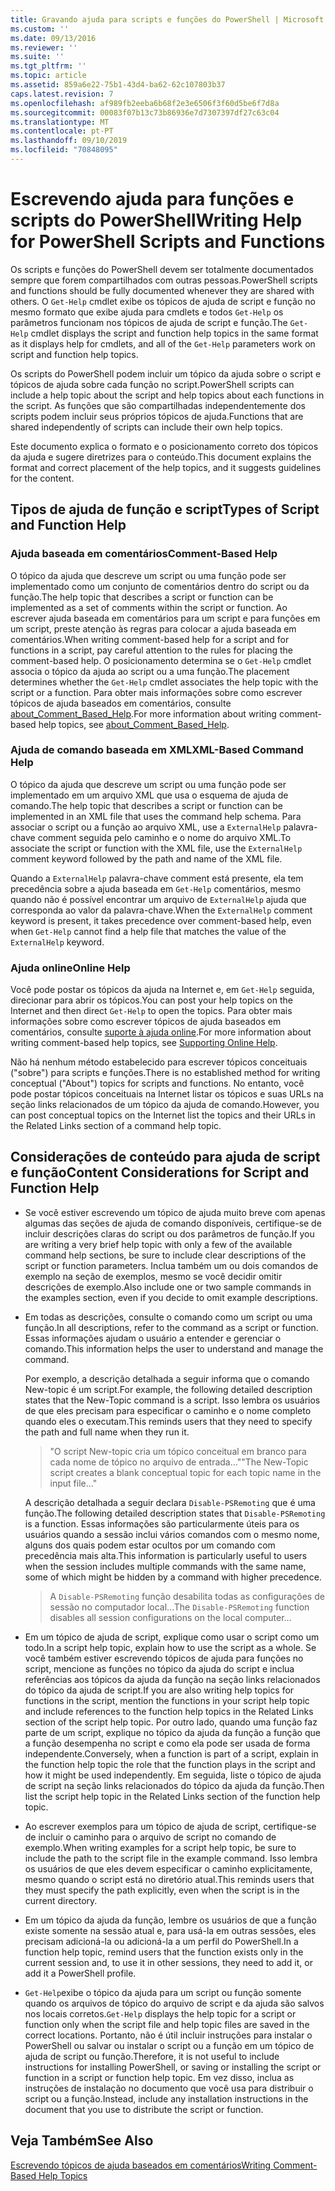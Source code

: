 ```yaml
---
title: Gravando ajuda para scripts e funções do PowerShell | Microsoft Docs
ms.custom: ''
ms.date: 09/13/2016
ms.reviewer: ''
ms.suite: ''
ms.tgt_pltfrm: ''
ms.topic: article
ms.assetid: 859a6e22-75b1-43d4-ba62-62c107803b37
caps.latest.revision: 7
ms.openlocfilehash: af989fb2eeba6b68f2e3e6506f3f60d5be6f7d8a
ms.sourcegitcommit: 00083f07b13c73b86936e7d7307397df27c63c04
ms.translationtype: MT
ms.contentlocale: pt-PT
ms.lasthandoff: 09/10/2019
ms.locfileid: "70848095"
---
```

# <a name="writing-help-for-powershell-scripts-and-functions"></a><span data-ttu-id="f02b7-102">Escrevendo ajuda para funções e scripts do PowerShell</span><span class="sxs-lookup"><span data-stu-id="f02b7-102">Writing Help for PowerShell Scripts and Functions</span></span>

<span data-ttu-id="f02b7-103">Os scripts e funções do PowerShell devem ser totalmente documentados sempre que forem compartilhados com outras pessoas.</span><span class="sxs-lookup"><span data-stu-id="f02b7-103">PowerShell scripts and functions should be fully documented whenever they are shared with others.</span></span>
<span data-ttu-id="f02b7-104">O `Get-Help` cmdlet exibe os tópicos de ajuda de script e função no mesmo formato que exibe ajuda para cmdlets e todos `Get-Help` os parâmetros funcionam nos tópicos de ajuda de script e função.</span><span class="sxs-lookup"><span data-stu-id="f02b7-104">The `Get-Help` cmdlet displays the script and function help topics in the same format as it displays help for cmdlets, and all of the `Get-Help` parameters work on script and function help topics.</span></span>

<span data-ttu-id="f02b7-105">Os scripts do PowerShell podem incluir um tópico da ajuda sobre o script e tópicos de ajuda sobre cada função no script.</span><span class="sxs-lookup"><span data-stu-id="f02b7-105">PowerShell scripts can include a help topic about the script and help topics about each functions in the script.</span></span>
<span data-ttu-id="f02b7-106">As funções que são compartilhadas independentemente dos scripts podem incluir seus próprios tópicos de ajuda.</span><span class="sxs-lookup"><span data-stu-id="f02b7-106">Functions that are shared independently of scripts can include their own help topics.</span></span>

<span data-ttu-id="f02b7-107">Este documento explica o formato e o posicionamento correto dos tópicos da ajuda e sugere diretrizes para o conteúdo.</span><span class="sxs-lookup"><span data-stu-id="f02b7-107">This document explains the format and correct placement of the help topics, and it suggests guidelines for the content.</span></span>

## <a name="types-of-script-and-function-help"></a><span data-ttu-id="f02b7-108">Tipos de ajuda de função e script</span><span class="sxs-lookup"><span data-stu-id="f02b7-108">Types of Script and Function Help</span></span>

### <a name="comment-based-help"></a><span data-ttu-id="f02b7-109">Ajuda baseada em comentários</span><span class="sxs-lookup"><span data-stu-id="f02b7-109">Comment-Based Help</span></span>
<span data-ttu-id="f02b7-110">O tópico da ajuda que descreve um script ou uma função pode ser implementado como um conjunto de comentários dentro do script ou da função.</span><span class="sxs-lookup"><span data-stu-id="f02b7-110">The help topic that describes a script or function can be implemented as a set of comments within the script or function.</span></span>
<span data-ttu-id="f02b7-111">Ao escrever ajuda baseada em comentários para um script e para funções em um script, preste atenção às regras para colocar a ajuda baseada em comentários.</span><span class="sxs-lookup"><span data-stu-id="f02b7-111">When writing comment-based help for a script and for functions in a script, pay careful attention to the rules for placing the comment-based help.</span></span>
<span data-ttu-id="f02b7-112">O posicionamento determina se o `Get-Help` cmdlet associa o tópico da ajuda ao script ou a uma função.</span><span class="sxs-lookup"><span data-stu-id="f02b7-112">The placement determines whether the `Get-Help` cmdlet associates the help topic with the script or a function.</span></span>
<span data-ttu-id="f02b7-113">Para obter mais informações sobre como escrever tópicos de ajuda baseados em comentários, consulte [about_Comment_Based_Help](/powershell/module/microsoft.powershell.core/about/about_comment_based_help).</span><span class="sxs-lookup"><span data-stu-id="f02b7-113">For more information about writing comment-based help topics, see [about_Comment_Based_Help](/powershell/module/microsoft.powershell.core/about/about_comment_based_help).</span></span>

### <a name="xml-based-command-help"></a><span data-ttu-id="f02b7-114">Ajuda de comando baseada em XML</span><span class="sxs-lookup"><span data-stu-id="f02b7-114">XML-Based Command Help</span></span>
<span data-ttu-id="f02b7-115">O tópico da ajuda que descreve um script ou uma função pode ser implementado em um arquivo XML que usa o esquema de ajuda de comando.</span><span class="sxs-lookup"><span data-stu-id="f02b7-115">The help topic that describes a script or function can be implemented in an XML file that uses the command help schema.</span></span>
<span data-ttu-id="f02b7-116">Para associar o script ou a função ao arquivo XML, use a `ExternalHelp` palavra-chave comment seguida pelo caminho e o nome do arquivo XML.</span><span class="sxs-lookup"><span data-stu-id="f02b7-116">To associate the script or function with the XML file, use the `ExternalHelp` comment keyword followed by the path and name of the XML file.</span></span>

<span data-ttu-id="f02b7-117">Quando a `ExternalHelp` palavra-chave comment está presente, ela tem precedência sobre a ajuda baseada em `Get-Help` comentários, mesmo quando não é possível encontrar um arquivo de `ExternalHelp` ajuda que corresponda ao valor da palavra-chave.</span><span class="sxs-lookup"><span data-stu-id="f02b7-117">When the `ExternalHelp` comment keyword is present, it takes precedence over comment-based help, even when `Get-Help` cannot find a help file that matches the value of the `ExternalHelp` keyword.</span></span>

### <a name="online-help"></a><span data-ttu-id="f02b7-118">Ajuda online</span><span class="sxs-lookup"><span data-stu-id="f02b7-118">Online Help</span></span>
<span data-ttu-id="f02b7-119">Você pode postar os tópicos da ajuda na Internet e, em `Get-Help` seguida, direcionar para abrir os tópicos.</span><span class="sxs-lookup"><span data-stu-id="f02b7-119">You can post your help topics on the Internet and then direct `Get-Help` to open the topics.</span></span>
<span data-ttu-id="f02b7-120">Para obter mais informações sobre como escrever tópicos de ajuda baseados em comentários, consulte [suporte à ajuda online](../module/supporting-online-help.md).</span><span class="sxs-lookup"><span data-stu-id="f02b7-120">For more information about writing comment-based help topics, see [Supporting Online Help](../module/supporting-online-help.md).</span></span>

<span data-ttu-id="f02b7-121">Não há nenhum método estabelecido para escrever tópicos conceituais ("sobre") para scripts e funções.</span><span class="sxs-lookup"><span data-stu-id="f02b7-121">There is no established method for writing conceptual ("About") topics for scripts and functions.</span></span>
<span data-ttu-id="f02b7-122">No entanto, você pode postar tópicos conceituais na Internet listar os tópicos e suas URLs na seção links relacionados de um tópico da ajuda de comando.</span><span class="sxs-lookup"><span data-stu-id="f02b7-122">However, you can post conceptual topics on the Internet list the topics and their URLs in the Related Links section of a command help topic.</span></span>

## <a name="content-considerations-for-script-and-function-help"></a><span data-ttu-id="f02b7-123">Considerações de conteúdo para ajuda de script e função</span><span class="sxs-lookup"><span data-stu-id="f02b7-123">Content Considerations for Script and Function Help</span></span>

- <span data-ttu-id="f02b7-124">Se você estiver escrevendo um tópico de ajuda muito breve com apenas algumas das seções de ajuda de comando disponíveis, certifique-se de incluir descrições claras do script ou dos parâmetros de função.</span><span class="sxs-lookup"><span data-stu-id="f02b7-124">If you are writing a very brief help topic with only a few of the available command help sections, be sure to include clear descriptions of the script or function parameters.</span></span> <span data-ttu-id="f02b7-125">Inclua também um ou dois comandos de exemplo na seção de exemplos, mesmo se você decidir omitir descrições de exemplo.</span><span class="sxs-lookup"><span data-stu-id="f02b7-125">Also include one or two sample commands in the examples section, even if you decide to omit example descriptions.</span></span>

- <span data-ttu-id="f02b7-126">Em todas as descrições, consulte o comando como um script ou uma função.</span><span class="sxs-lookup"><span data-stu-id="f02b7-126">In all descriptions, refer to the command as a script or function.</span></span> <span data-ttu-id="f02b7-127">Essas informações ajudam o usuário a entender e gerenciar o comando.</span><span class="sxs-lookup"><span data-stu-id="f02b7-127">This information helps the user to understand and manage the command.</span></span>

  <span data-ttu-id="f02b7-128">Por exemplo, a descrição detalhada a seguir informa que o comando New-topic é um script.</span><span class="sxs-lookup"><span data-stu-id="f02b7-128">For example, the following detailed description states that the New-Topic command is a script.</span></span> <span data-ttu-id="f02b7-129">Isso lembra os usuários de que eles precisam para especificar o caminho e o nome completo quando eles o executam.</span><span class="sxs-lookup"><span data-stu-id="f02b7-129">This reminds users that they need to specify the path and full name when they run it.</span></span>

  > <span data-ttu-id="f02b7-130">"O script New-topic cria um tópico conceitual em branco para cada nome de tópico no arquivo de entrada..."</span><span class="sxs-lookup"><span data-stu-id="f02b7-130">"The New-Topic script creates a blank conceptual topic for each topic name in the input file..."</span></span>

  <span data-ttu-id="f02b7-131">A descrição detalhada a seguir declara `Disable-PSRemoting` que é uma função.</span><span class="sxs-lookup"><span data-stu-id="f02b7-131">The following detailed description states that `Disable-PSRemoting` is a function.</span></span> <span data-ttu-id="f02b7-132">Essas informações são particularmente úteis para os usuários quando a sessão inclui vários comandos com o mesmo nome, alguns dos quais podem estar ocultos por um comando com precedência mais alta.</span><span class="sxs-lookup"><span data-stu-id="f02b7-132">This information is particularly useful to users when the session includes multiple commands with the same name, some of which might be hidden by a command with higher precedence.</span></span>

  > <span data-ttu-id="f02b7-133">A `Disable-PSRemoting` função desabilita todas as configurações de sessão no computador local...</span><span class="sxs-lookup"><span data-stu-id="f02b7-133">The `Disable-PSRemoting` function disables all session configurations on the local computer...</span></span>

- <span data-ttu-id="f02b7-134">Em um tópico de ajuda de script, explique como usar o script como um todo.</span><span class="sxs-lookup"><span data-stu-id="f02b7-134">In a script help topic, explain how to use the script as a whole.</span></span> <span data-ttu-id="f02b7-135">Se você também estiver escrevendo tópicos de ajuda para funções no script, mencione as funções no tópico da ajuda do script e inclua referências aos tópicos da ajuda da função na seção links relacionados do tópico da ajuda de script.</span><span class="sxs-lookup"><span data-stu-id="f02b7-135">If you are also writing help topics for functions in the script, mention the functions in your script help topic and include references to the function help topics in the Related Links section of the script help topic.</span></span> <span data-ttu-id="f02b7-136">Por outro lado, quando uma função faz parte de um script, explique no tópico da ajuda da função a função que a função desempenha no script e como ela pode ser usada de forma independente.</span><span class="sxs-lookup"><span data-stu-id="f02b7-136">Conversely, when a function is part of a script, explain in the function help topic the role that the function plays in the script and how it might be used independently.</span></span> <span data-ttu-id="f02b7-137">Em seguida, liste o tópico de ajuda de script na seção links relacionados do tópico da ajuda da função.</span><span class="sxs-lookup"><span data-stu-id="f02b7-137">Then list the script help topic in the Related Links section of the function help topic.</span></span>

- <span data-ttu-id="f02b7-138">Ao escrever exemplos para um tópico de ajuda de script, certifique-se de incluir o caminho para o arquivo de script no comando de exemplo.</span><span class="sxs-lookup"><span data-stu-id="f02b7-138">When writing examples for a script help topic, be sure to include the path to the script file in the example command.</span></span> <span data-ttu-id="f02b7-139">Isso lembra os usuários de que eles devem especificar o caminho explicitamente, mesmo quando o script está no diretório atual.</span><span class="sxs-lookup"><span data-stu-id="f02b7-139">This reminds users that they must specify the path explicitly, even when the script is in the current directory.</span></span>

- <span data-ttu-id="f02b7-140">Em um tópico da ajuda da função, lembre os usuários de que a função existe somente na sessão atual e, para usá-la em outras sessões, eles precisam adicioná-la ou adicioná-la a um perfil do PowerShell.</span><span class="sxs-lookup"><span data-stu-id="f02b7-140">In a function help topic, remind users that the function exists only in the current session and, to use it in other sessions, they need to add it, or add it a PowerShell profile.</span></span>

- <span data-ttu-id="f02b7-141">`Get-Help`exibe o tópico da ajuda para um script ou função somente quando os arquivos de tópico do arquivo de script e da ajuda são salvos nos locais corretos.</span><span class="sxs-lookup"><span data-stu-id="f02b7-141">`Get-Help` displays the help topic for a script or function only when the script file and help topic files are saved in the correct locations.</span></span> <span data-ttu-id="f02b7-142">Portanto, não é útil incluir instruções para instalar o PowerShell ou salvar ou instalar o script ou a função em um tópico de ajuda de script ou função.</span><span class="sxs-lookup"><span data-stu-id="f02b7-142">Therefore, it is not useful to include instructions for installing PowerShell, or saving or installing the script or function in a script or function help topic.</span></span> <span data-ttu-id="f02b7-143">Em vez disso, inclua as instruções de instalação no documento que você usa para distribuir o script ou a função.</span><span class="sxs-lookup"><span data-stu-id="f02b7-143">Instead, include any installation instructions in the document that you use to distribute the script or function.</span></span>

## <a name="see-also"></a><span data-ttu-id="f02b7-144">Veja Também</span><span class="sxs-lookup"><span data-stu-id="f02b7-144">See Also</span></span>

[<span data-ttu-id="f02b7-145">Escrevendo tópicos de ajuda baseados em comentários</span><span class="sxs-lookup"><span data-stu-id="f02b7-145">Writing Comment-Based Help Topics</span></span>](./writing-comment-based-help-topics.md)

